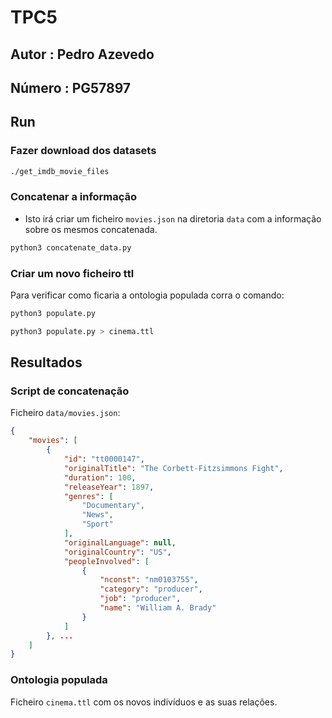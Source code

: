 # TPC5

## Autor : Pedro Azevedo
## Número : PG57897

## Run

### Fazer download dos datasets

```sh
./get_imdb_movie_files
```

### Concatenar a informação

- Isto irá criar um ficheiro `movies.json` na diretoria `data` com a informação sobre os mesmos concatenada.

```sh
python3 concatenate_data.py
```

### Criar um novo ficheiro ttl

Para verificar como ficaria a ontologia populada corra o comando:

```sh
python3 populate.py
```

```sh
python3 populate.py > cinema.ttl
```

## Resultados

### Script de concatenação

Ficheiro `data/movies.json`:

```json
{
    "movies": [
        {
            "id": "tt0000147",
            "originalTitle": "The Corbett-Fitzsimmons Fight",
            "duration": 100,
            "releaseYear": 1897,
            "genres": [
                "Documentary",
                "News",
                "Sport"
            ],
            "originalLanguage": null,
            "originalCountry": "US",
            "peopleInvolved": [
                {
                    "nconst": "nm0103755",
                    "category": "producer",
                    "job": "producer",
                    "name": "William A. Brady"
                }
            ]
        }, ...
    ]
}
```

### Ontologia populada

Ficheiro `cinema.ttl` com os novos indivíduos e as suas relações.
